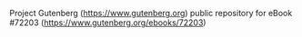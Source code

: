 Project Gutenberg (https://www.gutenberg.org) public repository
for eBook #72203 (https://www.gutenberg.org/ebooks/72203)
